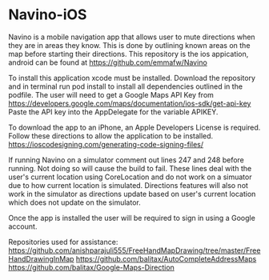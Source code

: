 # Navino-iOS

Navino is a mobile navigation app that allows user to mute directions when they are in areas they know. 
This is done by outlining known areas on the map before starting their directions.
This repository is the ios appication, android can be found at https://github.com/emmafw/Navino

To install this application xcode must be installed.
Download the repository and in terminal run pod install to install all dependencies outlined in the podfile.
The user will need to get a Google Maps API Key from https://developers.google.com/maps/documentation/ios-sdk/get-api-key
Paste the API key into the AppDelegate for the variable APIKEY.

To download the app to an iPhone, an Apple Developers License is required.
Follow these directions to allow the application to be installed.
https://ioscodesigning.com/generating-code-signing-files/

If running Navino on a simulator comment out lines 247 and 248 before running. Not doing so will cause the build to fail. 
These lines deal with the user's current location using CoreLocation and do not work on a simuator due to how current location
is simulated.
Directions features will also not work in the simulator as directions update based on user's current location which does not
update on the simulator. 

Once the app is installed the user will be required to sign in using a Google account.

Repositories used for assistance:
https://github.com/anishparajuli555/FreeHandMapDrawing/tree/master/FreeHandDrawingInMap
https://github.com/balitax/AutoCompleteAddressMaps
https://github.com/balitax/Google-Maps-Direction

